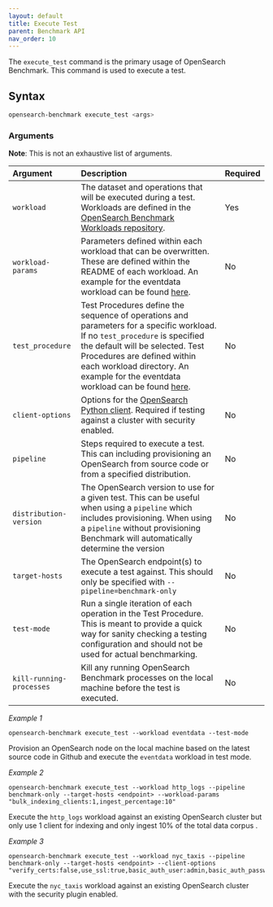 ```yaml
---
layout: default
title: Execute Test
parent: Benchmark API
nav_order: 10
---
```


The `execute_test` command is the primary usage of OpenSearch Benchmark. This command is used to execute a test.


## Syntax 

```bash
opensearch-benchmark execute_test <args>
```


### Arguments

**Note**: This is not an exhaustive list of arguments. 

Argument | Description | Required
:--- | :--- |:---
`workload` | The dataset and operations that will be executed during a test. Workloads are defined in the [OpenSearch Benchmark Workloads repository](https://github.com/opensearch-project/opensearch-benchmark-workloads). | Yes
`workload-params` | Parameters defined within each workload that can be overwritten. These are defined within the README of each workload. An example for the eventdata workload can be found [here](https://github.com/opensearch-project/opensearch-benchmark-workloads/tree/main/eventdata#parameters).  | No
`test_procedure` | Test Procedures define the sequence of operations and parameters for a specific workload. If no `test_procedure` is specified the default will be selected. Test Procedures are defined within each workload directory. An example for the eventdata workload can be found [here](https://github.com/opensearch-project/opensearch-benchmark-workloads/blob/main/eventdata/test_procedures/default.json). | No
`client-options` | Options for the [OpenSearch Python client](https://opensearch.org/docs/latest/clients/python/). Required if testing against a cluster with security enabled. | No
`pipeline` | Steps required to execute a test. This can including provisioning an OpenSearch from source code or from a specified distribution.  | No
`distribution-version` | The OpenSearch version to use for a given test. This can be useful when using a `pipeline` which includes provisioning. When using a `pipeline` without provisioning Benchmark will automatically determine the version | No
`target-hosts` | The OpenSearch endpoint(s) to execute a test against. This should only be specified with  `--pipeline=benchmark-only`  | No
`test-mode` | Run a single iteration of each operation in the Test Procedure. This is meant to provide a quick way for sanity checking a testing configuration and should not be used for actual benchmarking. | No
`kill-running-processes` | Kill any running OpenSearch Benchmark processes on the local machine before the test is executed.  | No

*Example 1*

```
opensearch-benchmark execute_test --workload eventdata --test-mode
```

Provision an OpenSearch node on the local machine based on the latest source code in Github and execute the `eventdata` workload in test mode. 

*Example 2*

```
opensearch-benchmark execute_test --workload http_logs --pipeline benchmark-only --target-hosts <endpoint> --workload-params "bulk_indexing_clients:1,ingest_percentage:10"
```

Execute the `http_logs` workload against an existing OpenSearch cluster but only use 1 client for indexing and only ingest 10% of the total data corpus . 

*Example 3*

```
opensearch-benchmark execute_test --workload nyc_taxis --pipeline benchmark-only --target-hosts <endpoint> --client-options "verify_certs:false,use_ssl:true,basic_auth_user:admin,basic_auth_password:admin"
```

Execute the `nyc_taxis` workload against an existing OpenSearch cluster with the security plugin enabled. 

